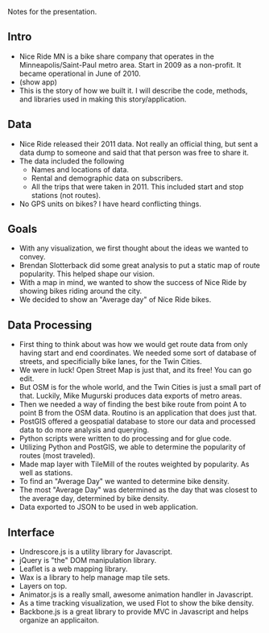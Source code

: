 Notes for the presentation.

## Intro

* Nice Ride MN is a bike share company that operates in the Minneapolis/Saint-Paul metro area.  Start in 2009 as a non-profit.  It became operational in June of 2010.
* (show app)
* This is the story of how we built it.  I will describe the code, methods, and libraries used in making this story/application.

## Data

* Nice Ride released their 2011 data.  Not really an official thing, but sent a data dump to someone and said that that person was free to share it.
* The data included the following
    * Names and locations of data.
    * Rental and demographic data on subscribers.
    * All the trips that were taken in 2011.  This included start and stop stations (not routes).
* No GPS units on bikes?  I have heard conflicting things.
 
## Goals

* With any visualization, we first thought about the ideas we wanted to convey.
* Brendan Slotterback did some great analysis to put a static map of route popularity.  This helped shape our vision.
* With a map in mind, we wanted to show the success of Nice Ride by showing bikes riding around the city.
* We decided to show an "Average day" of Nice Ride bikes.

## Data Processing

* First thing to think about was how we would get route data from only having start and end coordinates.  We needed some sort of database of streets, and specificially bike lanes, for the Twin Cities.
* We were in luck!  Open Street Map is just that, and its free!  You can go edit.
* But OSM is for the whole world, and the Twin Cities is just a small part of that.  Luckily, Mike Mugurski produces data exports of metro areas.
* Then we needed a way of finding the best bike route from point A to point B from the OSM data.  Routino is an application that does just that.
* PostGIS offered a geospatial database to store our data and processed data to do more analysis and querying.
* Python scripts were written to do processing and for glue code.
* Utilizing Python and PostGIS, we able to determine the popularity of routes (most traveled).
* Made map layer with TileMill of the routes weighted by popularity.  As well as stations.
* To find an "Average Day" we wanted to determine bike density.
* The most "Average Day" was determined as the day that was closest to the average day, determined by bike density.
* Data exported to JSON to be used in web application.

## Interface

* Undrescore.js is a utility library for Javascript.
* jQuery is "the" DOM manipulation library.
* Leaflet is a web mapping library.
* Wax is a library to help manage map tile sets.
* Layers on top.
* Animator.js is a really small, awesome animation handler in Javascript.
* As a time tracking visualization, we used Flot to show the bike density.
* Backbone.js is a great library to provide MVC in Javascript and helps organize an applicaiton.